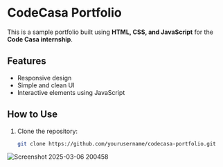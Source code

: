 # CodeCasa Portfolio

This is a sample portfolio built using **HTML, CSS, and JavaScript** for the **Code Casa internship**.

## Features
- Responsive design  
- Simple and clean UI  
- Interactive elements using JavaScript  

## How to Use
1. Clone the repository:  
   ```sh
   git clone https://github.com/yourusername/codecasa-portfolio.git

![Screenshot 2025-03-06 200458](https://github.com/user-attachments/assets/0a79643d-da71-497e-9a39-a22aeb851cde)
